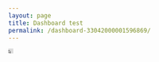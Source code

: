 ```yaml
---
layout: page
title: Dashboard test
permalink: /dashboard-33042000001596869/
---
```


<iframe class="h-100 w-100" width="10" height="10" src="https://analytics.zoho.eu/open-view/33042000001596869" frameborder="0" allowfullscreen></iframe>
